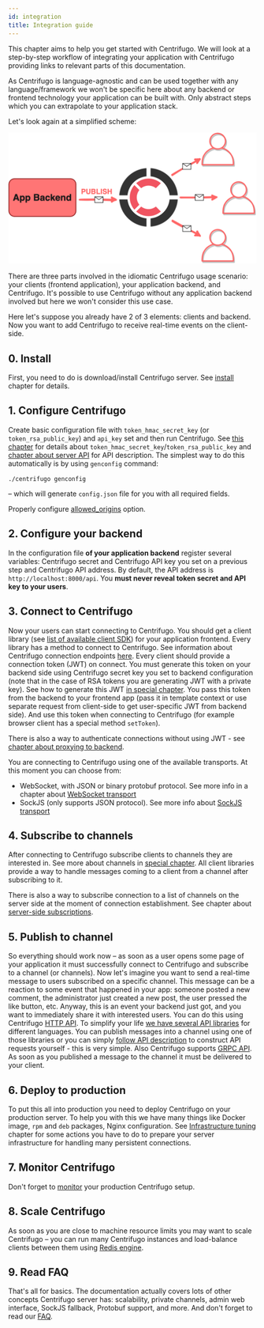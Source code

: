 ```yaml
---
id: integration
title: Integration guide
---
```


This chapter aims to help you get started with Centrifugo. We will look at a step-by-step workflow of integrating your application with Centrifugo providing links to relevant parts of this documentation.

As Centrifugo is language-agnostic and can be used together with any language/framework we won't be specific here about any backend or frontend technology your application can be built with. Only abstract steps which you can extrapolate to your application stack.

Let's look again at a simplified scheme:

![Centrifugo scheme](/img/scheme_sketch.png)

There are three parts involved in the idiomatic Centrifugo usage scenario: your clients (frontend application), your application backend, and Centrifugo. It's possible to use Centrifugo without any application backend involved but here we won't consider this use case. 

Here let's suppose you already have 2 of 3 elements: clients and backend. Now you want to add Centrifugo to receive real-time events on the client-side.

## 0. Install

First, you need to do is download/install Centrifugo server. See [install](installation.md) chapter for details.

## 1. Configure Centrifugo

Create basic configuration file with `token_hmac_secret_key` (or `token_rsa_public_key`) and `api_key` set and then run Centrifugo. See [this chapter](../server/configuration.md) for details about `token_hmac_secret_key`/`token_rsa_public_key` and [chapter about server API](../server/server_api.md) for API description. The simplest way to do this automatically is by using `genconfig` command:

```
./centrifugo genconfig
```

– which will generate `config.json` file for you with all required fields.

Properly configure [allowed_origins](../server/configuration.md#allowed_origins) option.

## 2. Configure your backend

In the configuration file **of your application backend** register several variables: Centrifugo secret and Centrifugo API key you set on a previous step and Centrifugo API address. By default, the API address is `http://localhost:8000/api`. You **must never reveal token secret and API key to your users**.

## 3. Connect to Centrifugo

Now your users can start connecting to Centrifugo. You should get a client library (see [list of available client SDK](../transports/client_sdk.md)) for your application frontend. Every library has a method to connect to Centrifugo. See information about Centrifugo connection endpoints [here](https://centrifugal.github.io/centrifugo/server/configuration/#advanced-endpoint-configuration). Every client should provide a connection token (JWT) on connect. You must generate this token on your backend side using Centrifugo secret key you set to backend configuration (note that in the case of RSA tokens you are generating JWT with a private key). See how to generate this JWT [in special chapter](../server/authentication.md). You pass this token from the backend to your frontend app (pass it in template context or use separate request from client-side to get user-specific JWT from backend side). And use this token when connecting to Centrifugo (for example browser client has a special method `setToken`).

There is also a way to authenticate connections without using JWT - see [chapter about proxying to backend](../server/proxy.md).

You are connecting to Centrifugo using one of the available transports. At this moment you can choose from:

* WebSocket, with JSON or binary protobuf protocol. See more info in a chapter about [WebSocket transport](../transports/websocket.md)
* SockJS (only supports JSON protocol). See more info about [SockJS transport](../transports/sockjs.md)

## 4. Subscribe to channels

After connecting to Centrifugo subscribe clients to channels they are interested in. See more about channels in [special chapter](../server/channels.md). All client libraries provide a way to handle messages coming to a client from a channel after subscribing to it.

There is also a way to subscribe connection to a list of channels on the server side at the moment of connection establishment. See chapter about [server-side subscriptions](../server/server_subs.md).

## 5. Publish to channel

So everything should work now – as soon as a user opens some page of your application it must successfully connect to Centrifugo and subscribe to a channel (or channels). Now let's imagine you want to send a real-time message to users subscribed on a specific channel. This message can be a reaction to some event that happened in your app: someone posted a new comment, the administrator just created a new post, the user pressed the like button, etc. Anyway, this is an event your backend just got, and you want to immediately share it with interested users. You can do this using Centrifugo [HTTP API](../server/server_api.md). To simplify your life [we have several API libraries](../server/server_api.md#http-api-libraries) for different languages. You can publish messages into a channel using one of those libraries or you can simply [follow API description](../server/server_api.md#http-api) to construct API requests yourself - this is very simple. Also Centrifugo supports [GRPC API](../server/server_api.md#grpc-api). As soon as you published a message to the channel it must be delivered to your client.

## 6. Deploy to production

To put this all into production you need to deploy Centrifugo on your production server. To help you with this we have many things like Docker image, `rpm` and `deb` packages, Nginx configuration. See [Infrastructure tuning](../server/infra_tuning.md) chapter for some actions you have to do to prepare your server infrastructure for handling many persistent connections.

## 7. Monitor Centrifugo

Don't forget to [monitor](../server/monitoring.md) your production Centrifugo setup.

## 8. Scale Centrifugo

As soon as you are close to machine resource limits you may want to scale Centrifugo – you can run many Centrifugo instances and load-balance clients between them using [Redis engine](../server/engines.md).

## 9. Read FAQ

That's all for basics. The documentation actually covers lots of other concepts Centrifugo server has: scalability, private channels, admin web interface, SockJS fallback, Protobuf support, and more. And don't forget to read our [FAQ](../faq/index.md).
